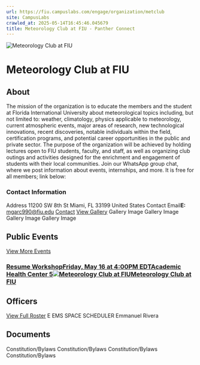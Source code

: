 ```yaml
---
url: https://fiu.campuslabs.com/engage/organization/metclub
site: CampusLabs
crawled_at: 2025-05-14T16:45:46.045679
title: Meteorology Club at FIU - Panther Connect
---
```


![Meteorology Club at FIU](https://se-images.campuslabs.com/clink/images/b689ac57-9002-4c2b-bacc-87570b41d12931658c9c-7e3e-4e2b-96ff-3e0a84abfbc9.png?preset=med-sq)
# Meteorology Club at FIU
## About
The mission of the organization is to educate the members and the student at Florida International University about meteorological topics including, but not limited to: weather, climatology, physics applicable to meteorology, current atmospheric events, major areas of research, new technological innovations, recent discoveries, notable individuals within the field, certification programs, and potential career opportunities in the public and private sector.
The purpose of the organization will be achieved by holding lectures open to FIU students, faculty, and staff, as well as organizing club outings and activities designed for the enrichment and engagement of students with their local communities.
Join our WhatsApp group chat, where we post information about events, internships, and more. It is free for all members; link below:
###  Contact Information 
Address
11200 SW 8th St 
Miami,  FL 33199 
United States 
Contact Email**E:** mgarc990@fiu.edu 
[Contact](https://fiu.campuslabs.com/engage/organization/metclub/contact)
[View Gallery](https://fiu.campuslabs.com/engage/organization/metclub/gallery)
Gallery Image
Gallery Image
Gallery Image
Gallery Image
## Public Events
[View More Events](https://fiu.campuslabs.com/engage/organization/metclub/events)
### [Resume WorkshopFriday, May 16 at 4:00PM EDTAcademic Health Center 5![Meteorology Club at FIU](https://se-images.campuslabs.com/clink/images/b689ac57-9002-4c2b-bacc-87570b41d12931658c9c-7e3e-4e2b-96ff-3e0a84abfbc9.png?preset=small-sq)Meteorology Club at FIU](https://fiu.campuslabs.com/engage/event/11226540)
## Officers
[View Full Roster](https://fiu.campuslabs.com/engage/organization/metclub/roster)
E
EMS SPACE SCHEDULER
Emmanuel Rivera
## Documents
[](https://fiu.campuslabs.com/engage/organization/metclub/documents/view/2364260)
Constitution/Bylaws
[](https://fiu.campuslabs.com/engage/organization/metclub/documents/view/2238462)
Constitution/Bylaws
[](https://fiu.campuslabs.com/engage/organization/metclub/documents/view/2231236)
Constitution/Bylaws
[](https://fiu.campuslabs.com/engage/organization/metclub/documents/view/2159714)
Constitution/Bylaws
